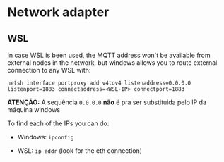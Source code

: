 # Network adapter

## WSL

In case WSL is been used, the MQTT address won't be available from external nodes in the network, but windows allows you to route external connection to any WSL with:

```netsh interface portproxy add v4tov4 listenaddress=0.0.0.0 listenport=1883 connectaddress=<WSL-IP> connectport=1883```

**ATENÇÃO:** A sequência `0.0.0.0` **não** é pra ser substituida pelo IP da máquina windows

To find each of the IPs you can do:

- Windows:
```ipconfig```

- WSL:
```ip addr```
(look for the eth connection)